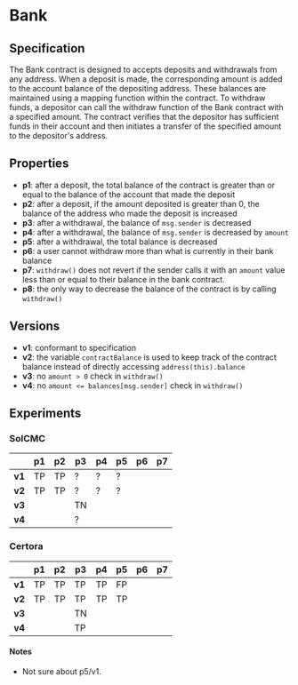 # Bank

## Specification

The Bank contract is designed to accepts deposits and withdrawals from any
address. When a deposit is made, the corresponding amount is added to the
account balance of the depositing address. These balances are maintained using
a mapping function within the contract. To withdraw funds, a depositor can call
the withdraw function of the Bank contract with a specified amount. The
contract verifies that the depositor has sufficient funds in their account and
then initiates a transfer of the specified amount to the depositor's address.

## Properties

- **p1**: after a deposit, the total balance of the contract is greater than or
  equal to the balance of the account that made the deposit
- **p2**: after a deposit, if the amount deposited is greater than 0, the
  balance of the address who made the deposit is increased
- **p3**: after a withdrawal, the balance of `msg.sender` is decreased
- **p4**: after a withdrawal, the balance of `msg.sender` is decreased by `amount`
- **p5**: after a withdrawal, the total balance is decreased
- **p6**: a user cannot withdraw more than what is currently in their bank balance
- **p7**: `withdraw()` does not revert if the sender calls it with an `amount`
  value less than or equal to their balance in the bank contract.
- **p8**: the only way to decrease the balance of the contract is by calling `withdraw()`

## Versions

- **v1**: conformant to specification
- **v2**: the variable `contractBalance` is used to keep track of the contract
  balance instead of directly accessing `address(this).balance`
- **v3**: no `amount > 0` check in `withdraw()`
- **v4**: no `amount <= balances[msg.sender]` check in `withdraw()`

## Experiments

### SolCMC

|        | p1 | p2 | p3 | p4 | p5 | p6 | p7
| ------ | -- | -- | -- | -- | -- | -- | --
| **v1** | TP | TP | ?  | ?  | ?   
| **v2** | TP | TP | ?  | ?  | ?
| **v3** |    |    | TN |
| **v4** |    |    | ?  |

### Certora
|        | p1 | p2 | p3 | p4 | p5 | p6 | p7
| ------ | -- | -- | -- | -- | -- | -- | --
| **v1** | TP | TP | TP | TP | FP |
| **v2** | TP | TP | TP | TP | TP |
| **v3** |    |    | TN |
| **v4** |    |    | TP |

#### Notes
- Not sure about p5/v1.
